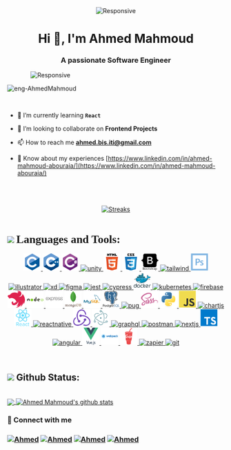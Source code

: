 <div align="center">
  <img alt="Responsive" width="750" src="https://redblink.com/wp-content/uploads/2019/07/1-OF0xEMkWBv-69zvmNs6RDQ.gif" />
</div>

<h1 align="center">Hi 👋, I'm Ahmed Mahmoud</h1>
<h3 align="center">A passionate Software Engineer</h3>
<img align="right" alt="Responsive" width="450" src="https://media.tenor.com/UttC4AITYR4AAAAd/full-stack-developer.gif" />

<br>

<p align="left"> <img src="https://komarev.com/ghpvc/?username=eng-AhmedMahmoud&label=Profile%20views&color=0e75b6&style=flat" alt="eng-AhmedMahmoud" /> </p>

<br>


- 🌱 I’m currently learning **`React`**

- 👯 I’m looking to collaborate on **Frontend Projects**

- 📫 How to reach me **ahmed.bis.iti@gmail.com**

- 📄 Know about my experiences [https://www.linkedin.com/in/ahmed-mahmoud-abouraia/](https://www.linkedin.com/in/ahmed-mahmoud-abouraia/)

<br>
<br>
<br>

<div align="center">
  <a href="https://github.com/eng-AhmedMahmoud">
   <img align="center" height="250px" width="80%" alt="Streaks" src="https://github-readme-streak-stats.herokuapp.com/?user=eng-AhmedMahmoud&theme=tokyonight"/>
  </a>
</div>

<br>

## <img src="https://kadkamtech.ca/wp-content/uploads/2017/10/mission.gif" width="40"> <b style="font-family: Times New Roman; list-style-type: upper-roman;font-size:26px; ">Languages and Tools:</b>
<p align="center"> 
  <a href="https://www.cprogramming.com/" target="_blank" rel="noreferrer">
  <img src="https://raw.githubusercontent.com/devicons/devicon/master/icons/c/c-original.svg" alt="c" height="40"/>
    <a href="https://www.w3schools.com/cpp/" target="_blank" rel="noreferrer">
    <img src="https://raw.githubusercontent.com/devicons/devicon/master/icons/cplusplus/cplusplus-original.svg" alt="cplusplus" height="40"/>
    </a> 
  <a href="https://www.w3schools.com/cs/" target="_blank" rel="noreferrer">
    <img src="https://raw.githubusercontent.com/devicons/devicon/master/icons/csharp/csharp-original.svg" alt="csharp" height="40"/>
    </a>
  <a href="https://unity.com/" target="_blank" rel="noreferrer">
    <img src="https://www.vectorlogo.zone/logos/unity3d/unity3d-icon.svg" alt="unity" height="40"/>
    </a>
  <a href="https://www.w3.org/html/" target="_blank" rel="noreferrer">
    <img src="https://raw.githubusercontent.com/devicons/devicon/master/icons/html5/html5-original-wordmark.svg" alt="html5" height="40"/>
    </a>
  <a href="https://www.w3schools.com/css/" target="_blank" rel="noreferrer">
    <img src="https://raw.githubusercontent.com/devicons/devicon/master/icons/css3/css3-original-wordmark.svg" alt="css3" height="40"/>
    </a> 
  <a href="https://getbootstrap.com" target="_blank" rel="noreferrer">
    <img src="https://raw.githubusercontent.com/devicons/devicon/master/icons/bootstrap/bootstrap-plain-wordmark.svg" alt="bootstrap" height="40"/>
    </a> 
   <a href="https://tailwindcss.com/" target="_blank" rel="noreferrer">
   <img src="https://www.vectorlogo.zone/logos/tailwindcss/tailwindcss-icon.svg" alt="tailwind"  height="40"/> 
  </a>
  <a href="https://www.photoshop.com/en" target="_blank" rel="noreferrer">
   <img src="https://raw.githubusercontent.com/devicons/devicon/master/icons/photoshop/photoshop-line.svg" alt="photoshop"  height="40"/> 
  </a>
  <a href="https://www.adobe.com/in/products/illustrator.html" target="_blank" rel="noreferrer">
   <img src="https://www.vectorlogo.zone/logos/adobe_illustrator/adobe_illustrator-icon.svg" alt="illustrator"  height="40"/> 
  </a> 
   <a href="https://www.adobe.com/products/xd.html" target="_blank" rel="noreferrer">
   <img src="https://cdn.worldvectorlogo.com/logos/adobe-xd.svg" alt="xd"  height="40"/>  
  </a>
  <a href="https://www.figma.com/" target="_blank" rel="noreferrer">
  <img src="https://www.vectorlogo.zone/logos/figma/figma-icon.svg" alt="figma" height="40"/> 
  </a> 
   <a href="https://jestjs.io" target="_blank" rel="noreferrer">
   <img src="https://www.vectorlogo.zone/logos/jestjsio/jestjsio-icon.svg" alt="jest"  height="40"/> 
  </a> 
  <a href="https://www.cypress.io" target="_blank" rel="noreferrer">
   <img src="https://raw.githubusercontent.com/simple-icons/simple-icons/6e46ec1fc23b60c8fd0d2f2ff46db82e16dbd75f/icons/cypress.svg" alt="cypress" height="40"/>
  </a>
  <a href="https://www.docker.com/" target="_blank" rel="noreferrer">
  <img src="https://raw.githubusercontent.com/devicons/devicon/master/icons/docker/docker-original-wordmark.svg" alt="docker" height="40"/>
  </a>
  <a href="https://kubernetes.io" target="_blank" rel="noreferrer">
   <img src="https://www.vectorlogo.zone/logos/kubernetes/kubernetes-icon.svg" alt="kubernetes"  height="40"/> 
  </a>
  <a href="https://firebase.google.com/" target="_blank" rel="noreferrer">
  <img src="https://www.vectorlogo.zone/logos/firebase/firebase-icon.svg" alt="firebase"  height="40"/>
  </a> 
  <a href="https://nestjs.com/" target="_blank" rel="noreferrer">
   <img src="https://raw.githubusercontent.com/devicons/devicon/master/icons/nestjs/nestjs-plain.svg" alt="nestjs"  height="40"/> 
  </a> 
  <a href="https://nodejs.org" target="_blank" rel="noreferrer">
   <img src="https://raw.githubusercontent.com/devicons/devicon/master/icons/nodejs/nodejs-original-wordmark.svg" alt="nodejs"  height="40"/> 
  </a>
  <a href="https://expressjs.com" target="_blank" rel="noreferrer">
  <img src="https://raw.githubusercontent.com/devicons/devicon/master/icons/express/express-original-wordmark.svg" alt="express" height="40"/>
  </a>
  <a href="https://www.mongodb.com/" target="_blank" rel="noreferrer">
   <img src="https://raw.githubusercontent.com/devicons/devicon/master/icons/mongodb/mongodb-original-wordmark.svg" alt="mongodb"  height="40"/> 
  </a>
  <a href="https://www.mysql.com/" target="_blank" rel="noreferrer">
   <img src="https://raw.githubusercontent.com/devicons/devicon/master/icons/mysql/mysql-original-wordmark.svg" alt="mysql"  height="40"/> 
  </a> 
  <a href="https://www.postgresql.org" target="_blank" rel="noreferrer">
   <img src="https://raw.githubusercontent.com/devicons/devicon/master/icons/postgresql/postgresql-original-wordmark.svg" alt="postgresql"  height="40"/> 
  </a> 
  <a href="https://pugjs.org" target="_blank" rel="noreferrer">
   <img src="https://cdn.worldvectorlogo.com/logos/pug.svg" alt="pug"  height="40"/>  
  </a> 
  <a href="https://sass-lang.com" target="_blank" rel="noreferrer">
   <img src="https://raw.githubusercontent.com/devicons/devicon/master/icons/sass/sass-original.svg" alt="sass"  height="40"/> 
  </a> 
  <a href="https://www.python.org" target="_blank" rel="noreferrer">
   <img src="https://raw.githubusercontent.com/devicons/devicon/master/icons/python/python-original.svg" alt="python"  height="40"/> 
  </a> 
   <a href="https://developer.mozilla.org/en-US/docs/Web/JavaScript" target="_blank" rel="noreferrer">
   <img src="https://raw.githubusercontent.com/devicons/devicon/master/icons/javascript/javascript-original.svg" alt="javascript"  height="40"/> 
  </a>
   <a href="https://www.chartjs.org" target="_blank" rel="noreferrer">
  <img src="https://www.chartjs.org/media/logo-title.svg" alt="chartjs"  height="40"/> 
  </a>
  <a href="https://reactjs.org/" target="_blank" rel="noreferrer">
   <img src="https://raw.githubusercontent.com/devicons/devicon/master/icons/react/react-original-wordmark.svg" alt="react"  height="40"/> 
  </a> <a href="https://reactnative.dev/" target="_blank" rel="noreferrer">
   <img src="https://reactnative.dev/img/header_logo.svg" alt="reactnative"  height="40"/>  </a> <a
    href="https://redux.js.org" target="_blank" rel="noreferrer">
   <img src="https://raw.githubusercontent.com/devicons/devicon/master/icons/redux/redux-original.svg" alt="redux"  height="40"/> 
  </a> 
  <a href="https://www.electronjs.org" target="_blank" rel="noreferrer">
  <img src="https://raw.githubusercontent.com/devicons/devicon/master/icons/electron/electron-original.svg" alt="electron" height="40"/>
  </a>
   <a href="https://graphql.org" target="_blank" rel="noreferrer">
  <img src="https://www.vectorlogo.zone/logos/graphql/graphql-icon.svg" alt="graphql"  height="40"/> 
  </a>
    <a href="https://postman.com" target="_blank" rel="noreferrer">
   <img src="https://www.vectorlogo.zone/logos/getpostman/getpostman-icon.svg" alt="postman"  height="40"/> 
  </a>
   <a href="https://nextjs.org/" target="_blank" rel="noreferrer">
   <img src="https://cdn.worldvectorlogo.com/logos/nextjs-2.svg" alt="nextjs"  height="40"/>  
  </a>
  <a href="https://www.typescriptlang.org/" target="_blank" rel="noreferrer">
   <img src="https://raw.githubusercontent.com/devicons/devicon/master/icons/typescript/typescript-original.svg" alt="typescript"  height="40"/> 
  </a>
    <a href="https://angular.io" target="_blank" rel="noreferrer">
    <img src="https://angular.io/assets/images/logos/angular/angular.svg" alt="angular" height="40"/>
    </a> </a>
   <a href="https://vuejs.org/" target="_blank" rel="noreferrer">
   <img src="https://raw.githubusercontent.com/devicons/devicon/master/icons/vuejs/vuejs-original-wordmark.svg" alt="vuejs"  height="40"/> 
  </a>
  <a href="https://webpack.js.org" target="_blank" rel="noreferrer">
    <img src="https://raw.githubusercontent.com/devicons/devicon/d00d0969292a6569d45b06d3f350f463a0107b0d/icons/webpack/webpack-original-wordmark.svg" alt="webpack"
         height="40"/> 
  </a>
   <a href="https://gulpjs.com" target="_blank" rel="noreferrer">
  <img src="https://raw.githubusercontent.com/devicons/devicon/master/icons/gulp/gulp-plain.svg" alt="gulp"  height="40"/>
  </a> 
  <a href="https://zapier.com" target="_blank" rel="noreferrer">
   <img src="https://www.vectorlogo.zone/logos/zapier/zapier-icon.svg" alt="zapier"  height="40"/> 
  </a>
   <a href="https://git-scm.com/" target="_blank" rel="noreferrer">
  <img src="https://www.vectorlogo.zone/logos/git-scm/git-scm-icon.svg" alt="git"  height="40"/> 
  </a>
</p>
<br>

## <img src="https://media.giphy.com/media/ZCN6F3FAkwsyOGU2RS/giphy.gif" width="40"> **Github Status:**

 <br />

<a href="https://github.com/eng-AhmedMahmoud">
  <img align="center" height="250px" src="https://github-readme-stats.vercel.app/api/top-langs/?username=eng-AhmedMahmoud&theme=tokyonight">
</a>

<a href="https://github.com/eng-AhmedMahmoud">
 <img align="center" height="250px" src="https://github-readme-stats.vercel.app/api?username=eng-AhmedMahmoud&show_icons=true&theme=tokyonight&line_height=30" alt="Ahmed Mahmoud's github stats"/>
</a>

<br>

<h3 align="left">📩 Connect with me<h3>
<p align="left">
<a href="https://codepen.io/AhmedAbouraia" target="blank"><img align="center" src="https://raw.githubusercontent.com/rahuldkjain/github-profile-readme-generator/master/src/images/icons/Social/codepen.svg" alt="Ahmed" height="30" width="40" /></a>
<a href="https://twitter.com/JScodingMaster" target="blank"><img align="center" src="https://raw.githubusercontent.com/rahuldkjain/github-profile-readme-generator/master/src/images/icons/Social/twitter.svg" alt="Ahmed" height="30" width="40" /></a>
<a href="https://linkedin.com/in/ahmed-mahmoud-abouraia" target="blank"><img align="center" src="https://raw.githubusercontent.com/rahuldkjain/github-profile-readme-generator/master/src/images/icons/Social/linked-in-alt.svg" alt="Ahmed" height="30" width="40" /></a>
<a href="https://leetcode.com/AHMED-MAHMOUD-ABOURAIA/" target="blank"><img align="center" src="https://raw.githubusercontent.com/rahuldkjain/github-profile-readme-generator/master/src/images/icons/Social/leet-code.svg" alt="Ahmed" height="30" width="40" /></a>
</p>
